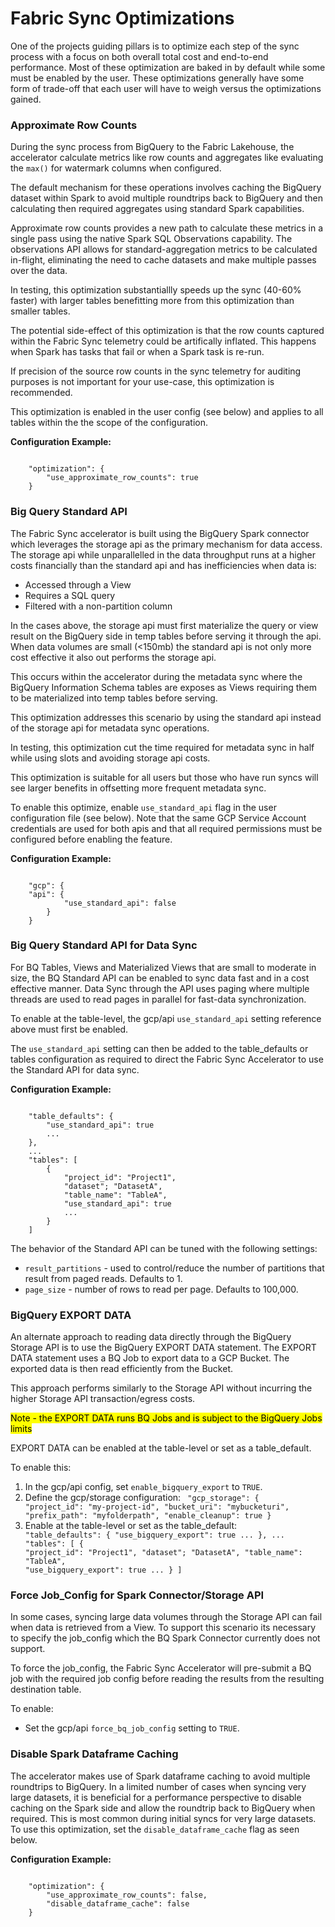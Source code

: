 # Fabric Sync Optimizations

One of the projects guiding pillars is to optimize each step of the sync process with a focus on both overall total cost and end-to-end performance. Most of these optimization are baked in by default while some must be enabled by the user. These optimizations generally have some form of trade-off that each user will have to weigh versus the optimizations gained.

### Approximate Row Counts

During the sync process from BigQuery to the Fabric Lakehouse, the accelerator calculate metrics like row counts and aggregates like evaluating the <code>max()</code> for watermark columns when configured.

The default mechanism for these operations involves caching the BigQuery dataset within Spark to avoid multiple roundtrips back to BigQuery and then calculating then required aggregates using standard Spark capabilities.

Approximate row counts provides a new path to calculate these metrics in a single pass using the native Spark SQL Observations capability. The observations API allows for standard-aggregation metrics to be calculated in-flight, eliminating the need to cache datasets and make multiple passes over the data.

In testing, this optimization substantiallly speeds up the sync (40-60% faster) with larger tables benefitting more from this optimization than smaller tables.

The potential side-effect of this optimization is that the row counts captured within the Fabric Sync telemetry could be artifically inflated. This happens when Spark has tasks that fail or when a Spark task is re-run. 

If precision of the source row counts in the sync telemetry for auditing purposes is not important for your use-case, this optimization is recommended.

This optimization is enabled in the user config (see below) and applies to all tables within the the scope of the configuration.

**Configuration Example:**

<code>
    "optimization": {
        "use_approximate_row_counts": true
    }
</code>

### Big Query Standard API

The Fabric Sync accelerator is built using the BigQuery Spark connector which leverages the storage api as the primary mechanism for data access. The storage api while unparallelled in the data throughput runs at a higher costs financially than the standard api and has inefficiencies when data is:

- Accessed through a View
- Requires a SQL query
- Filtered with a non-partition column

In the cases above, the storage api must first materialize the query or view result on the BigQuery side in temp tables before serving it through the api. When data volumes are small (<150mb) the standard api is not only more cost effective it also out performs the storage api. 

This occurs within the accelerator during the metadata sync where the BigQuery Information Schema tables are exposes as Views requiring them to be materialized into temp tables before serving. 

This optimization addresses this scenario by using the standard api instead of the storage api for metadata sync operations.

In testing, this optimization cut the time required for metadata sync in half while using slots and avoiding storage api costs.

This optimization is suitable for all users but those who have run syncs will see larger benefits in offsetting more frequent metadata sync.

To enable this optimize, enable <code>use_standard_api</code> flag in the user configuration file (see below). Note that the same GCP Service Account credentials are used for both apis and that all required permissions must be configured before enabling the feature.

**Configuration Example:**

<code>
    "gcp": {
    "api": {
            "use_standard_api": false
        }
    }
</code>

### Big Query Standard API for Data Sync
For BQ Tables, Views and Materialized Views that are small to moderate in size, the BQ Standard API can be enabled to sync data fast and in a cost effective manner. Data Sync through the API uses paging where multiple threads are used to read pages in parallel for fast-data synchronization. 

To enable at the table-level, the gcp/api <code>use_standard_api</code> setting reference above must first be enabled.

The <code>use_standard_api</code> setting can then be added to the table_defaults or tables configuration as required to direct the Fabric Sync Accelerator to use the Standard API for data sync.

**Configuration Example:**

<code>
    "table_defaults": {
	    "use_standard_api": true
        ...
    },
    ...
    "tables": [
        {
            "project_id": "Project1",
            "dataset"; "DatasetA",
		    "table_name": "TableA",
            "use_standard_api": true
            ...
        }
    ]
</code>

The behavior of the Standard API can be tuned with the following settings:
- <code>result_partitions</code> - used to control/reduce the number of partitions that result from paged reads. Defaults to 1.
- <code>page_size</code> - number of rows to read per page. Defaults to 100,000.

### BigQuery EXPORT DATA
An alternate approach to reading data directly through the BigQuery Storage API is to use the BigQuery EXPORT DATA statement. The EXPORT DATA statement uses a BQ Job to export data to a GCP Bucket. The exported data is then read efficiently from the Bucket.

This approach performs similarly to the Storage API without incurring the higher Storage API transaction/egress costs.

<mark>Note - the EXPORT DATA runs BQ Jobs and is subject to the BigQuery Jobs limits</mark>

EXPORT DATA can be enabled at the table-level or set as a table_default.

To enable this:
1. In the gcp/api config, set <code>enable_bigquery_export</code> to <code>TRUE</code>.
2. Define the gcp/storage configuration:
    <code>
    "gcp_storage": {
        "project_id": "my-project-id",
		"bucket_uri": "mybucketuri",
		"prefix_path": "myfolderpath",
		"enable_cleanup": true
	}
    </code>
3. Enable at the table-level or set as the table_default:
    <code>
    "table_defaults": {
	    "use_bigquery_export": true
        ...
    },
    ...
    "tables": [
        {
            "project_id": "Project1",
            "dataset"; "DatasetA",
		    "table_name": "TableA",
            "use_bigquery_export": true
            ...
        }
    ]
    </code>

### Force Job_Config for Spark Connector/Storage API
In some cases, syncing large data volumes through the Storage API can fail when data is retrieved from a View. To support this scenario its necessary to specify the job_config which the BQ Spark Connector currently does not support.

To force the job_config, the Fabric Sync Accelerator will pre-submit a BQ job with the required job config before reading the results from the resulting destination table.

To enable:
 - Set the gcp/api <code>force_bq_job_config</code> setting to <code>TRUE</code>.

### Disable Spark Dataframe Caching
The accelerator makes use of Spark dataframe caching to avoid multiple roundtrips to BigQuery. In a limited number of cases when syncing very large datasets, it is beneficial for a performance perspective to disable caching on the Spark side and allow the roundtrip back to BigQuery when required.
This is most common during initial syncs for very large datasets. To use this optimization, set the <code>disable_dataframe_cache</code> flag as seen below.

**Configuration Example:**

<code>
    "optimization": {
        "use_approximate_row_counts": false,
        "disable_dataframe_cache": false
    }
</code>
